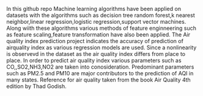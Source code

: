 In this github repo Machine learning algorithms have been applied on datasets with the algorithms such as decision tree 
random forest,k nearest neighbor,linear regression,logistic regression,support vector machines.
Along wiith these algorithms various methods of feature enginneering such as feature scaling,feature transformation have also been applied.
The Air quality index prediction project indicates the accuracy of prediction of airquality index as various regression models are used.
Since a nonlinearity is observevd in the dataset as the air quality index differs from place to place.
In order to predict air quality index various parameters such as CO,,SO2,NH3,NO2 are taken into conosideration.
Predominant parameters such as PM2.5 and PM10 are major contributors to the prediction of AQI in many states.
Reference for air quality taken from the book Air Quality 4th edition by Thad Godish.

